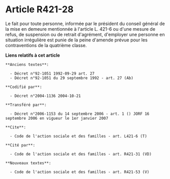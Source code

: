 # Article R421-28

Le fait pour toute personne, informée par le président du conseil général de la mise en demeure mentionnée à l'article L.
421-6 ou d'une mesure de refus, de suspension ou de retrait d'agrément, d'employer une personne en situation irrégulière est
punie de la peine d'amende prévue pour les contraventions de la quatrième classe.

**Liens relatifs à cet article**

	**Anciens textes**:

	  - Décret n°92-1051 1992-09-29 art. 27
	  - Décret n°92-1051 du 29 septembre 1992 - art. 27 (Ab)

	**Codifié par**:

	  - Décret n°2004-1136 2004-10-21

	**Transféré par**:

	  - Décret n°2006-1153 du 14 septembre 2006 - art. 1 () JORF 16 septembre 2006 en vigueur le 1er janvier 2007

	**Cite**:

	  - Code de l'action sociale et des familles - art. L421-6 (T)

	**Cité par**:

	  - Code de l'action sociale et des familles - art. R421-31 (VD)

	**Nouveaux textes**:

	  - Code de l'action sociale et des familles - art. R421-53 (V)
